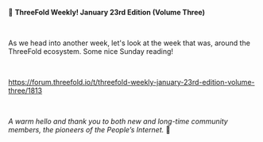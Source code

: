 📰 **ThreeFold Weekly! January 23rd Edition (Volume Three)**

<br/>

As we head into another week, let's look at the week that was, around the ThreeFold ecosystem. Some nice Sunday reading!

<br/>

https://forum.threefold.io/t/threefold-weekly-january-23rd-edition-volume-three/1813

<br/>

*A warm hello and thank you to both new and long-time community members, the pioneers of the People’s Internet.* 🙏